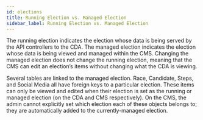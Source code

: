 ```yaml
---
id: elections
title: Running Election vs. Managed Election
sidebar_label: Running Election vs. Managed Election
---
```


The running election indicates the election whose data is being served by the API controllers to the CDA. The managed election indicates the election whose data is being viewed and managed within the CMS. Changing the managed election does not change the running election, meaning that the CMS can edit an election’s items without changing what the CDA is viewing.

Several tables are linked to the managed election. Race, Candidate, Steps, and Social Media all have foreign keys to a particular election. These items can only be viewed and edited when their election is set as the running or managed election (on the CDA and CMS respectively). On the CMS, the admin cannot explicitly set which election each of these objects belongs to; they are automatically added to the currently-managed election.
